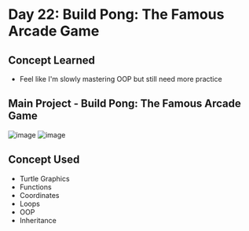 # Day 22: Build Pong: The Famous Arcade Game

## Concept Learned
- Feel like I'm slowly mastering OOP but still need more practice
## Main Project - Build Pong: The Famous Arcade Game
![image](https://github.com/user-attachments/assets/e4481e97-b5ea-411d-9c54-eaf9b98eab45)
![image](https://github.com/user-attachments/assets/06a25e62-dd41-45d7-b99d-356f228a3ef2)

## Concept Used
- Turtle Graphics
- Functions
- Coordinates
- Loops
- OOP
- Inheritance
